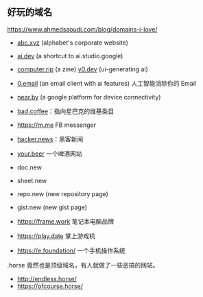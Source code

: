 ## 好玩的域名

https://www.ahmedsaoudi.com/blog/domains-i-love/

- [abc.xyz](https://abc.xyz/) (alphabet's corporate website)
- [ai.dev](https://ai.dev/) (a shortcut to ai.studio.google)
- [computer.rip](https://computer.rip/) (a zine)
[v0.dev](https://v0.dev/) (ui-generating ai)
- [0.email](https://0.email/) (an email client with ai features) 人工智能消除你的 Email
- [near.by](https://near.by/) (a google platform for device connectivity)
- [bad.coffee](https://bad.coffee/)：指向星巴克的维基条目
- https://m.me FB messenger 
- [hacker.news](https://hacker.news/)：黑客新闻
- [your.beer](https://your.beer/) 一个啤酒网站

- doc.new
- sheet.new
- repo.new (new repository page)
- gist.new (new gist page)

- https://frame.work 笔记本电脑品牌
- https://play.date 掌上游戏机
- https://e.foundation/ 一个手机操作系统

.horse 竟然也是顶级域名，有人就做了一些恶搞的网站。

- http://endless.horse/
- https://ofcourse.horse/